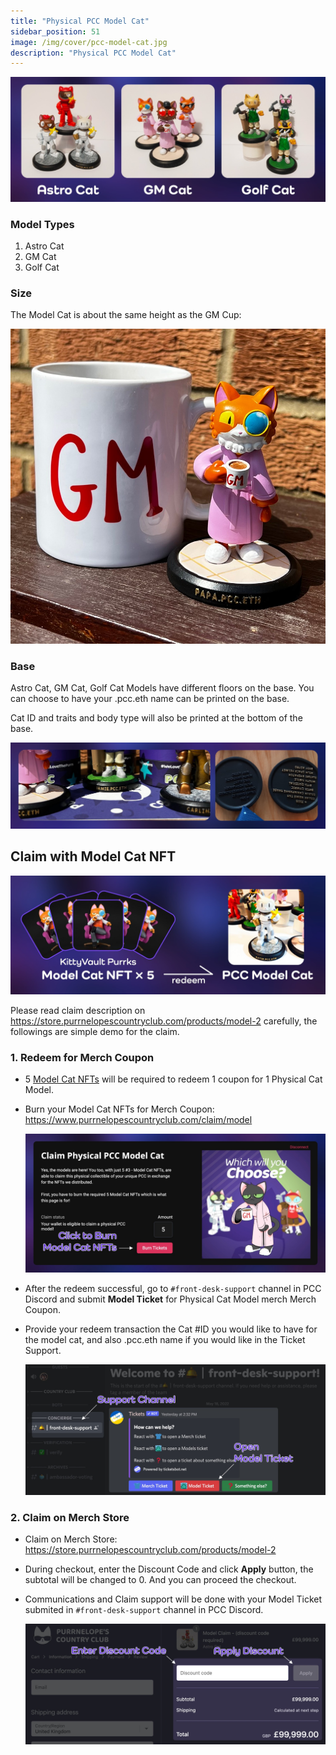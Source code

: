 ```yaml
---
title: "Physical PCC Model Cat"
sidebar_position: 51
image: /img/cover/pcc-model-cat.jpg
description: "Physical PCC Model Cat"
---
```


![](assets/pcc-model-cat-types.jpg)

### Model Types

1. Astro Cat
1. GM Cat
1. Golf Cat

### Size

The Model Cat is about the same height as the GM Cup:

![](assets/pcc-model-cat-gm-cup.jpg)

### Base

Astro Cat, GM Cat, Golf Cat Models have different floors on the base. You can choose to have your .pcc.eth name can be printed on the base.

Cat ID and traits and body type will also be printed at the bottom of the base.

![](assets/pcc-model-cat-base.jpg)

## Claim with Model Cat NFT

![](assets/pcc-model-cat-purrks-redeem.jpg)

Please read claim description on https://store.purrnelopescountryclub.com/products/model-2 carefully, the followings are simple demo for the claim.

### 1. Redeem for Merch Coupon

- 5 [Model Cat NFTs](../collections/kittyvault-purrks/3-model-cat.md) will be required to redeem 1 coupon for 1 Physical Cat Model.
- Burn your Model Cat NFTs for Merch Coupon: https://www.purrnelopescountryclub.com/claim/model

  ![](assets/pcc-model-cat-burn.jpg)

- After the redeem successful, go to `#front-desk-support` channel in PCC Discord and submit **Model Ticket** for Physical Cat Model merch Merch Coupon.
- Provide your redeem transaction the Cat #ID you would like to have for the model cat, and also .pcc.eth name if you would like in the Ticket Support.

  ![](assets/pcc-model-cat-ticket.jpg)

### 2. Claim on Merch Store

- Claim on Merch Store: https://store.purrnelopescountryclub.com/products/model-2
- During checkout, enter the Discount Code and click **Apply** button, the subtotal will be changed to 0. And you can proceed the checkout.
- Communications and Claim support will be done with your Model Ticket submited in `#front-desk-support` channel in PCC Discord.

  ![](assets/pcc-model-cat-discount-code.jpg)


